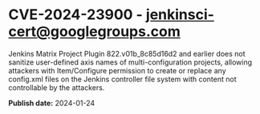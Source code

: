 # CVE-2024-23900 - jenkinsci-cert@googlegroups.com

Jenkins Matrix Project Plugin 822.v01b_8c85d16d2 and earlier does not sanitize user-defined axis names of multi-configuration projects, allowing attackers with Item/Configure permission to create or replace any config.xml files on the Jenkins controller file system with content not controllable by the attackers.

**Publish date:** 2024-01-24
